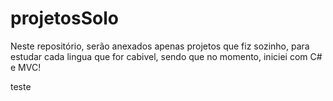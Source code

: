 # projetosSolo

Neste repositório, serão anexados apenas projetos que fiz sozinho, para estudar cada lingua que for cabivel, sendo que no momento, iniciei com C# e MVC!


teste
